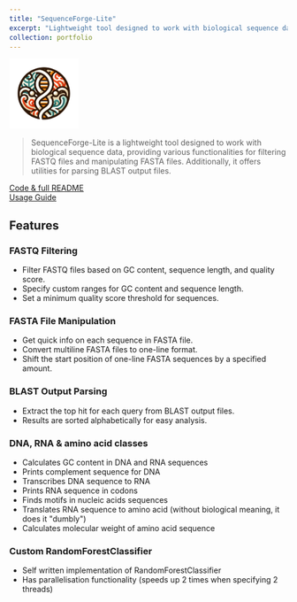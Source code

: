 ```yaml
---
title: "SequenceForge-Lite"
excerpt: "Lightweight tool designed to work with biological sequence data, providing various functionalities for filtering FASTQ files and manipulating FASTA files<br/><img src='/images/500x300/SequenceForge-Lite500x300.png'>"
collection: portfolio
---
```


<img src='/images/SequenceForge-Lite.png' width="25%">

> SequenceForge-Lite is a lightweight tool designed to work with biological sequence data, providing various functionalities for filtering FASTQ files and manipulating FASTA files. Additionally, it offers utilities for parsing BLAST output files.

<a href="https://github.com/iliapopov17/SequenceForge-Lite"><i class="fab fa-fw fa-github zoom" aria-hidden="true"></i> Code & full README </a><br>
<a href="https://iliapopov17.github.io/SequenceForge-Lite-Guide/"><i class="fas fa-fw fa-link zoom" aria-hidden="true"></i> Usage Guide </a>

## Features
### FASTQ Filtering
- Filter FASTQ files based on GC content, sequence length, and quality score.
- Specify custom ranges for GC content and sequence length.
- Set a minimum quality score threshold for sequences.
### FASTA File Manipulation
- Get quick info on each sequence in FASTA file.
- Convert multiline FASTA files to one-line format.
- Shift the start position of one-line FASTA sequences by a specified amount.
### BLAST Output Parsing
- Extract the top hit for each query from BLAST output files.
- Results are sorted alphabetically for easy analysis.
### DNA, RNA & amino acid classes
- Calculates GC content in DNA and RNA sequences
- Prints complement sequence for DNA
- Transcribes DNA sequence to RNA
- Prints RNA sequence in codons
- Finds motifs in nucleic acids sequences
- Translates RNA sequence to amino acid (without biological meaning, it does it "dumbly")
- Calculates molecular weight of amino acid sequence
### Custom RandomForestClassifier
- Self written implementation of RandomForestClassifier
- Has parallelisation functionality (speeds up 2 times when specifying 2 threads)